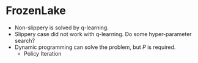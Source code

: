 # FrozenLake

- Non-slippery is solved by q-learning.
- Slippery case did not work with q-learning. Do some hyper-parameter search?
- Dynamic programming can solve the problem, but $P$ is required.
    - Policy Iteration 